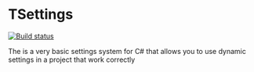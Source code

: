 # TSettings

[![Build status](https://ci.appveyor.com/api/projects/status/qh16pnq6r2a03pvp?svg=true)](https://ci.appveyor.com/project/Toyz/tsettings)

The is a very basic settings system for C# that allows you to use dynamic settings in a project that work correctly
